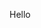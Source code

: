 Hello

<!--stackedit_data:
eyJwcm9wZXJ0aWVzIjoibGF5b3V0OiBwb3N0XG50aXRsZTogTe
G6uW8gxJHhu41jIE1lZGl1bSBraMO0bmcgZ2nhu5tpIGjhuqFu
XG4iLCJoaXN0b3J5IjpbMTk2NjczNjkxNCwxODY2NDY4NjRdfQ
==
-->